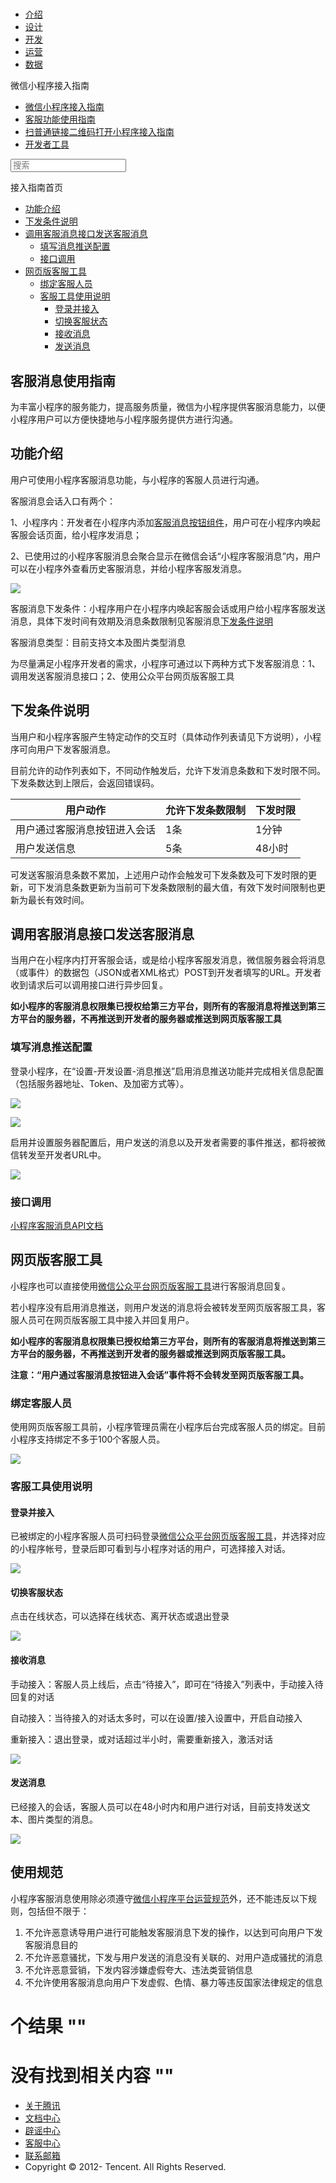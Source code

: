 <div class="book with-summary">

<div class="head">

<div class="head_box">

# [](javascript:; "_('微信公众平台 小程序')")

<div class="header_ctrls">

*   [介绍](https://mp.weixin.qq.com/debug/wxadoc/introduction/index.html)
*   [设计](https://mp.weixin.qq.com/debug/wxadoc/design/index.html)
*   [开发](https://mp.weixin.qq.com/debug/wxadoc/dev/index.html)
*   [运营](https://mp.weixin.qq.com/debug/wxadoc/product/index.html)
*   [数据](https://mp.weixin.qq.com/debug/wxadoc/analysis/index.html)

</div>

</div>

</div>

<div class="sub_nav_box">

<div class="sub_nav_inner">

<div class="book-summary-opr" id="js-book-summary-opr"><a class="book-summary-btn"></a></div>

<div class="top_sub_nav">

<div class="top_title_wap"><span class="icon_title icon_doc"></span>

微信小程序接入指南

</div>

*   [微信小程序接入指南](./)
*   [客服功能使用指南](custom.html)
*   [扫普通链接二维码打开小程序接入指南](qrcode.html)
*   [开发者工具](qcloud.html)

</div>

<div id="book-search-input" role="search">

<form><label for="search-input" class="search-icon" id="js-search-icon"></label><input type="text" id="search-input" name="search-input" placeholder="搜索"> </form>

</div>

</div>

</div>

<div class="book-summary">

<div class="book-summary-home" id="js-summary-home"><a><span class="icon_home_s icon_doc"></span><span class="s_title_2">接入指南首页</span></a></div>

<nav role="navigation">

*   [功能介绍](custom.html#功能介绍)
*   [下发条件说明](custom.html#下发条件说明)
*   [调用客服消息接口发送客服消息](custom.html#调用客服消息接口发送客服消息)
    *   [填写消息推送配置](custom.html#填写消息推送配置)
    *   [接口调用](custom.html#接口调用)
*   [网页版客服工具](custom.html#网页版客服工具)
    *   [绑定客服人员](custom.html#绑定客服人员)
    *   [客服工具使用说明](custom.html#客服工具使用说明)
        *   [登录并接入](custom.html#登录并接入)
        *   [切换客服状态](custom.html#切换客服状态)
        *   [接收消息](custom.html#接收消息)
        *   [发送消息](custom.html#发送消息)

</nav>

</div>

<div class="book-body">

<div class="body-inner">

<div class="page-wrapper" tabindex="-1" role="main">

<div class="page-inner">

<div id="book-search-results">

<div class="search-noresults">

<section class="normal markdown-section">

# 客服消息使用指南

为丰富小程序的服务能力，提高服务质量，微信为小程序提供客服消息能力，以便小程序用户可以方便快捷地与小程序服务提供方进行沟通。

## 功能介绍

用户可使用小程序客服消息功能，与小程序的客服人员进行沟通。

客服消息会话入口有两个：

1、小程序内：开发者在小程序内添加[客服消息按钮组件](https://mp.weixin.qq.com/debug/wxadoc/dev/component/contact-button.html)，用户可在小程序内唤起客服会话页面，给小程序发消息；

2、已使用过的小程序客服消息会聚合显示在微信会话“小程序客服消息”内，用户可以在小程序外查看历史客服消息，并给小程序客服发消息。

![](image/x11.png)

客服消息下发条件：小程序用户在小程序内唤起客服会话或用户给小程序客服发送消息，具体下发时间有效期及消息条数限制见客服消息[下发条件说明](#下发条件说明)

客服消息类型：目前支持文本及图片类型消息

为尽量满足小程序开发者的需求，小程序可通过以下两种方式下发客服消息：1、调用发送客服消息接口；2、使用公众平台网页版客服工具

## 下发条件说明

当用户和小程序客服产生特定动作的交互时（具体动作列表请见下方说明），小程序可向用户下发客服消息。

目前允许的动作列表如下，不同动作触发后，允许下发消息条数和下发时限不同。下发条数达到上限后，会返回错误码。

<table>

<thead>

<tr>

<th>用户动作</th>

<th>允许下发条数限制</th>

<th>下发时限</th>

</tr>

</thead>

<tbody>

<tr>

<td>用户通过客服消息按钮进入会话</td>

<td>1条</td>

<td>1分钟</td>

</tr>

<tr>

<td>用户发送信息</td>

<td>5条</td>

<td>48小时</td>

</tr>

</tbody>

</table>

可发送客服消息条数不累加，上述用户动作会触发可下发条数及可下发时限的更新，可下发消息条数更新为当前可下发条数限制的最大值，有效下发时间限制也更新为最长有效时间。

## 调用客服消息接口发送客服消息

当用户在小程序内打开客服会话，或是给小程序客服发消息，微信服务器会将消息（或事件）的数据包（JSON或者XML格式）POST到开发者填写的URL。开发者收到请求后可以调用接口进行异步回复。

**如小程序的客服消息权限集已授权给第三方平台，则所有的客服消息将推送到第三方平台的服务器，不再推送到开发者的服务器或推送到网页版客服工具**

### 填写消息推送配置

登录小程序，在“设置-开发设置-消息推送”启用消息推送功能并完成相关信息配置（包括服务器地址、Token、及加密方式等）。

![](image/c1.png)

![](image/b1.png)

启用并设置服务器配置后，用户发送的消息以及开发者需要的事件推送，都将被微信转发至开发者URL中。

![](image/d1.png)

### 接口调用

[小程序客服消息API文档](https://mp.weixin.qq.com/debug/wxadoc/dev/api/custommsg/receive.html)

## 网页版客服工具

小程序也可以直接使用[微信公众平台网页版客服工具](https://mpkf.weixin.qq.com)进行客服消息回复。

若小程序没有启用消息推送，则用户发送的消息将会被转发至网页版客服工具，客服人员可在网页版客服工具中接入并回复用户。

**如小程序的客服消息权限集已授权给第三方平台，则所有的客服消息将推送到第三方平台的服务器，不再推送到开发者的服务器或推送到网页版客服工具。**

**注意：“用户通过客服消息按钮进入会话”事件将不会转发至网页版客服工具。**

### 绑定客服人员

使用网页版客服工具前，小程序管理员需在小程序后台完成客服人员的绑定。目前小程序支持绑定不多于100个客服人员。

![](image/a1.png)

### 客服工具使用说明

#### 登录并接入

已被绑定的小程序客服人员可扫码登录[微信公众平台网页版客服工具](https://mpkf.weixin.qq.com)，并选择对应的小程序帐号，登录后即可看到与小程序对话的用户，可选择接入对话。

![](image/i1.png)

#### 切换客服状态

点击在线状态，可以选择在线状态、离开状态或退出登录

![](image/f1.png)

#### 接收消息

手动接入：客服人员上线后，点击“待接入”，即可在“待接入”列表中，手动接入待回复的对话

自动接入：当待接入的对话太多时，可以在设置/接入设置中，开启自动接入

重新接入：退出登录，或对话超过半小时，需要重新接入，激活对话

![](image/m1.png)

#### 发送消息

已经接入的会话，客服人员可以在48小时内和用户进行对话，目前支持发送文本、图片类型的消息。

![](image/h1.png)

## 使用规范

小程序客服消息使用除必须遵守[微信小程序平台运营规范](https://mp.weixin.qq.com/debug/wxadoc/product/index.html)外，还不能违反以下规则，包括但不限于：

1.  不允许恶意诱导用户进行可能触发客服消息下发的操作，以达到可向用户下发客服消息目的
2.  不允许恶意骚扰，下发与用户发送的消息没有关联的、对用户造成骚扰的消息
3.  不允许恶意营销，下发内容涉嫌虚假夸大、违法类营销信息
4.  不允许使用客服消息向用户下发虚假、色情、暴力等违反国家法律规定的信息

</section>

</div>

<div class="search-results">

<div class="has-results">

# <span class="search-results-count"></span>个结果 "<span class="search-query"></span>"

</div>

<div class="no-results">

# 没有找到相关内容 "<span class="search-query"></span>"

</div>

</div>

</div>

</div>

</div>

<div class="foot" id="footer">

*   [关于腾讯](http://www.tencent.com/zh-cn/index.shtml)
*   [文档中心](https://mp.weixin.qq.com/debug/wxadoc/introduction/index.html?t=1484641676&)
*   [辟谣中心](https://mp.weixin.qq.com/cgi-bin/opshowpage?action=dispelinfo&lang=zh_CN&begin=1&count=9)
*   [客服中心](http://kf.qq.com/faq/120911VrYVrA1509086vyumm.html)
*   [联系邮箱](mailto:weixinmp@qq.com)
*   Copyright © 2012-<span id="s_copyright_year"></span> Tencent. All Rights Reserved.

</div>

</div>

[](./#公众号关联小程序)[](custom.html#功能介绍)</div>

</div>